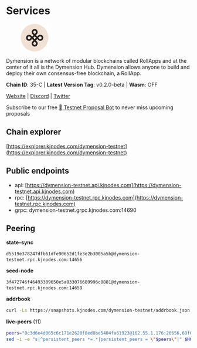 # Services

<figure><img src="https://raw.githubusercontent.com/kj89/cosmos-images/main/logos/dymension.png" alt=""><figcaption></figcaption></figure>

Dymension is a network of modular blockchains called RollApps  and at the center of it all is the Dymension Hub. Dymension  allows anyone to build and deploy their own consensus-free blockchain, a RollApp.

**Chain ID**: 35-C | **Latest Version Tag**: v0.2.0-beta | **Wasm**: OFF

[Website](https://dymension.xyz/) | [Discord](https://discord.gg/dymension) | [Twitter](https://twitter.com/dymensionXYZ)



Subscribe to our free [🤖 Testnet Proposal Bot](https://t.me/kjnodes_testnet_proposal_bot) to never miss upcoming proposals


## Chain explorer
[https://explorer.kjnodes.com/dymension-testnet](https://explorer.kjnodes.com/dymension-testnet)

## Public endpoints

* api: [https://dymension-testnet.api.kjnodes.com](https://dymension-testnet.api.kjnodes.com)
* rpc: [https://dymension-testnet.rpc.kjnodes.com](https://dymension-testnet.rpc.kjnodes.com)
* grpc: dymension-testnet.grpc.kjnodes.com:14690

## Peering

**state-sync**

```text
d5519e378247dfb61dfe90652d1fe3e2b3005a5b@dymension-testnet.rpc.kjnodes.com:14656
```

**seed-node**

```text
3f472746f46493309650e5a033076689996c8881@dymension-testnet.rpc.kjnodes.com:14659
```

**addrbook**
```bash
curl -Ls https://snapshots.kjnodes.com/dymension-testnet/addrbook.json > $HOME/.dymension/config/addrbook.json
```

**live-peers** (11)
```bash
peers="8c3d6e4d065c6c171e2620f8ed8be5404fa61923@162.55.1.176:26656,68f6c52147c9423300f5b503348bbb02b229820c@51.159.153.211:26656,43a46e2fbe871246e8fee045749d0a4677042b0c@95.217.216.88:46656,c36184fec2fb60bf7be775390c1cd6619c0201ef@209.126.81.240:26656,95f016933b6b25a44a3b1257a45af1db3335ae61@65.109.30.110:11773,d982fab5b4befca7b162d24a74b9f95148dcdb01@5.231.205.142:26656,3cdb6b5e29588c2047d77d4316cd079af500c81e@194.163.184.204:26656,5dbbb68e0c8a86bdc372cf1de0691f1cdc6a96ad@82.208.23.223:27656,4c23a702f7ba893cb6dc73e2e2c500aa22909dee@159.65.82.47:32656,3a2379acd357b59f70ac355e0f2ad23661d45932@65.21.200.7:8000,d5519e378247dfb61dfe90652d1fe3e2b3005a5b@65.109.68.190:14656"
sed -i -e "s|^persistent_peers *=.*|persistent_peers = \"$peers\"|" $HOME/.dymension/config/config.toml
```
